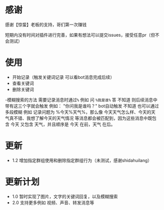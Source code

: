 # 感谢

感谢【惊蛰】老板的支持，哥们第一次赚钱

短期内没有时间对插件进行完善，如果有想法可以提交issues，接受任意pr（但不会测试）

# 使用
- 开始记录（触发关键词记录 可以看bot消息完成后续）
- 查看关键词
- 删除关键词

-模糊搜索的方法 需要记录消息时通过`%` 例如 问 `%我是谁%`  答 不知道  则后续消息中带有这三个字就会触发  例如： "你问我是谁吗？"  bot自动触发 不知道  也可以通过多段模糊  例如  记录问题为 %今天%天气%，那么像 今天天气怎么样、今天的天气真不错、我想了解今天的天气情况 等消息都会被匹配到，因为这些消息中既包含 今天 又包含 天气，并且顺序是 今天 在前，天气 在后。

# 更新
- 1.2 增加指定群组使用和删除指定群组行为（未测试，感谢shidahuilang）
# 更新计划
- 1.0 暂时实现了图片，文字的关键词回复，以及模糊搜索
- 2.0 支持更多例如 视频、声音、转发消息等

